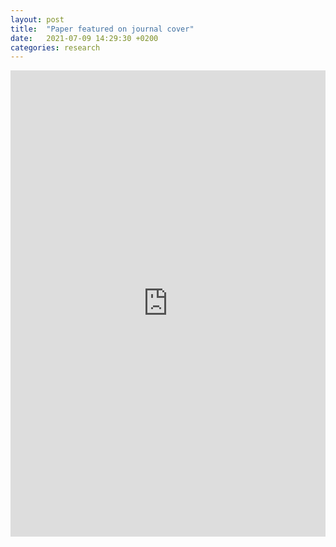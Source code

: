 ```yaml
---
layout: post
title:  "Paper featured on journal cover"
date:   2021-07-09 14:29:30 +0200
categories: research
---
```


<iframe src="https://www.linkedin.com/embed/feed/update/urn:li:share:6787386527950360577" height="746" width="504" frameborder="0" allowfullscreen="" title="Embedded post"></iframe>